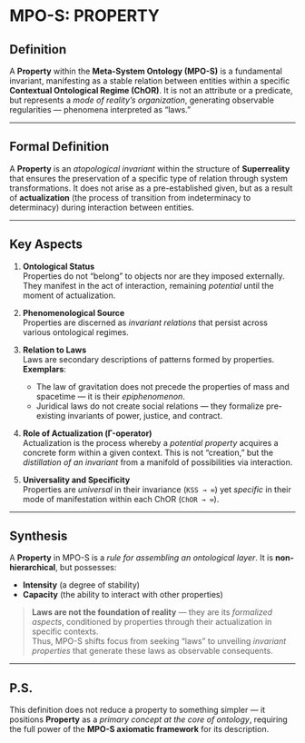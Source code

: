 # MPO-S: PROPERTY

## Definition

A **Property** within the **Meta-System Ontology (MPO-S)** is a fundamental invariant, manifesting as a stable relation between entities within a specific **Contextual Ontological Regime (ChOR)**. It is not an attribute or a predicate, but represents a *mode of reality’s organization*, generating observable regularities — phenomena interpreted as “laws.”

---

## Formal Definition

A **Property** is an *atopological invariant* within the structure of **Superreality** that ensures the preservation of a specific type of relation through system transformations. It does not arise as a pre-established given, but as a result of **actualization** (the process of transition from indeterminacy to determinacy) during interaction between entities.

---

## Key Aspects

1. **Ontological Status**  
   Properties do not “belong” to objects nor are they imposed externally. They manifest in the act of interaction, remaining *potential* until the moment of actualization.

2. **Phenomenological Source**  
   Properties are discerned as *invariant relations* that persist across various ontological regimes.

3. **Relation to Laws**  
   Laws are secondary descriptions of patterns formed by properties.  
   **Exemplars**:  
   - The law of gravitation does not precede the properties of mass and spacetime — it is their *epiphenomenon*.  
   - Juridical laws do not create social relations — they formalize pre-existing invariants of power, justice, and contract.

4. **Role of Actualization (Γ-operator)**  
   Actualization is the process whereby a *potential property* acquires a concrete form within a given context. This is not “creation,” but the *distillation of an invariant* from a manifold of possibilities via interaction.

5. **Universality and Specificity**  
   Properties are *universal* in their invariance (`KSS → ∞`) yet *specific* in their mode of manifestation within each ChOR (`ChOR → ∞`).

---

## Synthesis

A **Property** in MPO-S is a *rule for assembling an ontological layer*. It is **non-hierarchical**, but possesses:  
- **Intensity** (a degree of stability)  
- **Capacity** (the ability to interact with other properties)

> **Laws are not the foundation of reality** — they are its *formalized aspects*, conditioned by properties through their actualization in specific contexts.  
> Thus, MPO-S shifts focus from seeking “laws” to unveiling *invariant properties* that generate these laws as observable consequents.

---

## P.S.

This definition does not reduce a property to something simpler — it positions **Property** as a *primary concept at the core of ontology*, requiring the full power of the **MPO-S axiomatic framework** for its description.
